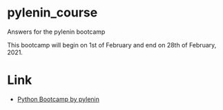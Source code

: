 # pylenin_course
Answers for the pylenin bootcamp

This bootcamp will begin on 1st of February and end on 28th of February, 2021.

# Link
* <a href="https://www.pylenin.com/python-bootcamp/">Python Bootcamp by pylenin</a>
